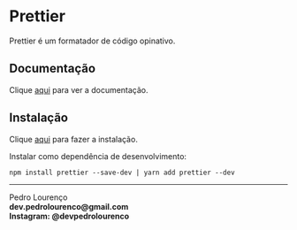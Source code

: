 # Prettier

Prettier é um formatador de código opinativo.

## Documentação

Clique [aqui](https://github.com/prettier/prettier) para ver a documentação.

## Instalação

Clique [aqui](https://www.npmjs.com/package/prettier) para fazer a instalação.

Instalar como dependência de desenvolvimento:

```
npm install prettier --save-dev | yarn add prettier --dev
```

<hr>
<stong>Pedro Lourenço</strong><br>
<Strong>dev.pedrolourenco@gmail.com</strong><br>
<Strong>Instagram: @devpedrolourenco</strong>